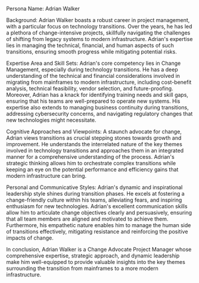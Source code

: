 Persona Name: Adrian Walker

Background: Adrian Walker boasts a robust career in project management, with a particular focus on technology transitions. Over the years, he has led a plethora of change-intensive projects, skillfully navigating the challenges of shifting from legacy systems to modern infrastructure. Adrian's expertise lies in managing the technical, financial, and human aspects of such transitions, ensuring smooth progress while mitigating potential risks.

Expertise Area and Skill Sets: Adrian's core competency lies in Change Management, especially during technology transitions. He has a deep understanding of the technical and financial considerations involved in migrating from mainframes to modern infrastructure, including cost-benefit analysis, technical feasibility, vendor selection, and future-proofing. Moreover, Adrian has a knack for identifying training needs and skill gaps, ensuring that his teams are well-prepared to operate new systems. His expertise also extends to managing business continuity during transitions, addressing cybersecurity concerns, and navigating regulatory changes that new technologies might necessitate.

Cognitive Approaches and Viewpoints: A staunch advocate for change, Adrian views transitions as crucial stepping stones towards growth and improvement. He understands the interrelated nature of the key themes involved in technology transitions and approaches them in an integrated manner for a comprehensive understanding of the process. Adrian's strategic thinking allows him to orchestrate complex transitions while keeping an eye on the potential performance and efficiency gains that modern infrastructure can bring.

Personal and Communicative Styles: Adrian's dynamic and inspirational leadership style shines during transition phases. He excels at fostering a change-friendly culture within his teams, alleviating fears, and inspiring enthusiasm for new technologies. Adrian's excellent communication skills allow him to articulate change objectives clearly and persuasively, ensuring that all team members are aligned and motivated to achieve them. Furthermore, his empathetic nature enables him to manage the human side of transitions effectively, mitigating resistance and reinforcing the positive impacts of change.

In conclusion, Adrian Walker is a Change Advocate Project Manager whose comprehensive expertise, strategic approach, and dynamic leadership make him well-equipped to provide valuable insights into the key themes surrounding the transition from mainframes to a more modern infrastructure.
